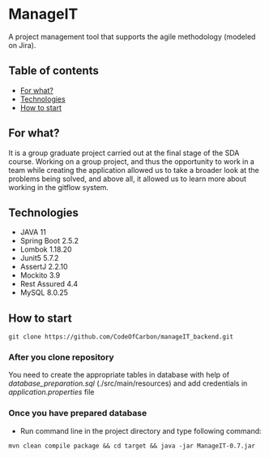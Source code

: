 # ManageIT

A project management tool that supports the agile methodology (modeled on Jira).

## Table of contents

* [For what?](#for-what)
* [Technologies](#technologies)
* [How to start](#how-to-start)

## For what?

It is a group graduate project carried out at the final stage of the SDA course. Working on a group project, and thus
the opportunity to work in a team while creating the application allowed us to take a broader look at the problems being
solved, and above all, it allowed us to learn more about working in the gitflow system.

## Technologies

* JAVA 11
* Spring Boot 2.5.2
* Lombok 1.18.20
* Junit5 5.7.2
* AssertJ 2.2.10
* Mockito 3.9
* Rest Assured 4.4  
* MySQL 8.0.25

## How to start

```
git clone https://github.com/CodeOfCarbon/manageIT_backend.git
```

### After you clone repository

You need to create the appropriate tables in database with help of 
*database_preparation.sql* (./src/main/resources)
and add credentials in *application.properties* file

### Once you have prepared database

* Run command line in the project directory and type following command:

```
mvn clean compile package && cd target && java -jar ManageIT-0.7.jar
```
